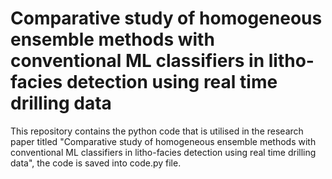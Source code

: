 # Comparative study of homogeneous ensemble methods with conventional ML classifiers in litho-facies detection using real time drilling data
This repository contains the python code that is utilised in the research paper titled "Comparative study of homogeneous ensemble methods with conventional ML classifiers in litho-facies detection using real time drilling data", the code is saved into code.py file.
